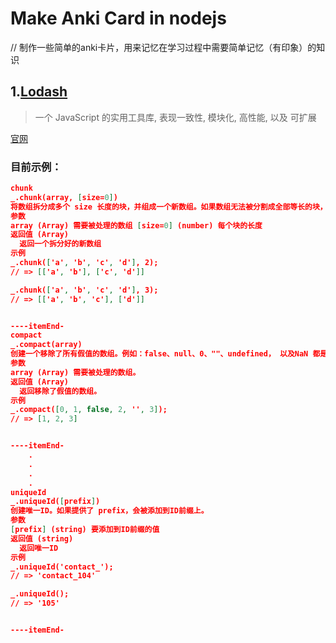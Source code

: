 # Make Anki Card in nodejs
// 制作一些简单的anki卡片，用来记忆在学习过程中需要简单记忆（有印象）的知识

## 1.[Lodash][0]
> 一个 JavaScript 的实用工具库, 表现一致性, 模块化, 高性能, 以及 可扩展

[官网][1]

[0]: ./lodashOfAnki.js
[1]: https://www.lodashjs.com/

### 目前示例：
```json
chunk
_.chunk(array, [size=0])
将数组拆分成多个 size 长度的块，并组成一个新数组。如果数组无法被分割成全部等长的块，那么最后剩余的元素将组成一个块。
参数
array (Array) 需要被处理的数组 [size=0] (number) 每个块的长度     
返回值 (Array)
  返回一个拆分好的新数组
示例
_.chunk(['a', 'b', 'c', 'd'], 2);
// => [['a', 'b'], ['c', 'd']]

_.chunk(['a', 'b', 'c', 'd'], 3);
// => [['a', 'b', 'c'], ['d']]


----itemEnd-
compact
_.compact(array)
创建一个移除了所有假值的数组。例如：false、null、0、""、undefined， 以及NaN 都是 “假值”.
参数
array (Array) 需要被处理的数组。     
返回值 (Array)
  返回移除了假值的数组。
示例
_.compact([0, 1, false, 2, '', 3]);
// => [1, 2, 3]


----itemEnd-
    .
    .
    .
    .
uniqueId
_.uniqueId([prefix])
创建唯一ID。如果提供了 prefix，会被添加到ID前缀上。
参数
[prefix] (string) 要添加到ID前缀的值     
返回值 (string)
  返回唯一ID
示例
_.uniqueId('contact_');
// => 'contact_104'

_.uniqueId();
// => '105'


----itemEnd-
```
